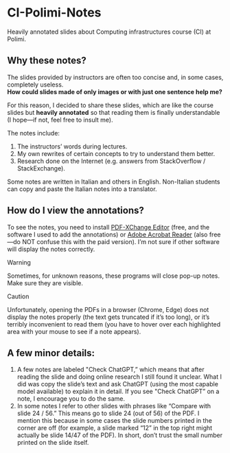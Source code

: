 # CI-Polimi-Notes
Heavily annotated slides about Computing infrastructures course (CI) at Polimi.

## Why these notes?
The slides provided by instructors are often too concise and, in some cases, completely useless.  
**How could slides made of only images or with just one sentence help me?**

For this reason, I decided to share these slides, which are like the course slides but **heavily annotated** so that reading them is finally understandable (I hope—if not, feel free to insult me).

The notes include:

1.  The instructors’ words during lectures.  
2.  My own rewrites of certain concepts to try to understand them better.  
3.  Research done on the Internet (e.g. answers from StackOverflow / StackExchange).  

Some notes are written in Italian and others in English. Non-Italian students can copy and paste the Italian notes into a translator.

## How do I view the annotations?

To see the notes, you need to install [PDF-XChange Editor](https://pdf-xchange.eu/DL/pdf-xchange-editor.htm) (free, and the software I used to add the annotations) or [Adobe Acrobat Reader](https://get.adobe.com/uk/reader/) (also free—do NOT confuse this with the paid version). I’m not sure if other software will display the notes correctly.

> [!WARNING]  
> Sometimes, for unknown reasons, these programs will close pop-up notes. Make sure they are visible.

> [!CAUTION]  
> Unfortunately, opening the PDFs in a browser (Chrome, Edge) does not display the notes properly (the text gets truncated if it’s too long), or it’s terribly inconvenient to read them (you have to hover over each highlighted area with your mouse to see if a note appears).

## A few minor details:
1.  A few notes are labeled "Check ChatGPT,” which means that after reading the slide and doing online research I still found it unclear. What I did was copy the slide’s text and ask ChatGPT (using the most capable model available) to explain it in detail. If you see "Check ChatGPT” on a note, I encourage you to do the same.  
2.  In some notes I refer to other slides with phrases like “Compare with slide 24 / 56.” This means go to slide 24 (out of 56) of the PDF. I mention this because in some cases the slide numbers printed in the corner are off (for example, a slide marked “12” in the top right might actually be slide 14/47 of the PDF). In short, don’t trust the small number printed on the slide itself.
